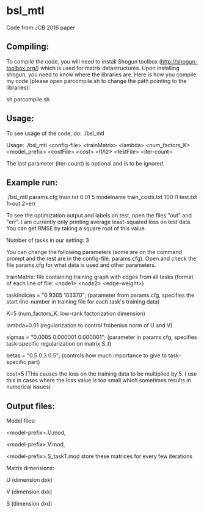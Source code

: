 # bsl_mtl
Code from JCB 2016 paper


Compiling:
----------
To compile the code, you will need to install Shogun toolbox (http://shogun-toolbox.org/) which is used for matrix datastructures.
Upon installing shogun, you need to know where the libraries are. Here is how you compile my code (please open parcompile.sh to change the path pointing to the libraries):

sh parcompile.sh

Usage:
------
To see usage of the code, do:
./bsl_mtl

Usage: ./bsl_mtl \<config-file\> \<trainMatrix\> \<lambda\> \<num_factors_K\> \<model_prefix\> \<costFile\> \<cost\> \<l1/l2\> \<testFile\> \<iter-count\>

The last parameter (iter-count) is optional and is to be ignored.

Example run:
-------------
./bsl_mtl params.cfg train.txt 0.01 5 modelname train_costs.txt 100 l1 test.txt 1>out 2>err

To see the optimization output and labels on test, open the files "out" and "err". I am currently only printing average least-squared loss on test data. You can get RMSE by taking a square root of this value. 


Number of tasks in our setting: 3

You can change the following parameters (some are on the command prompt and the rest are in the config-file: params.cfg).
Open and check the file params.cfg for what data is used and other parameters.

trainMatrix: file containing training graph with edges from all tasks (format of each line of file: \<node1\> \<node2\> \<edge-weight\>)

taskIndices = "0 9305 103370"; (parameter from params.cfg, specifies the start line-number in training file for each task's training data)

K=5 (num_factors_K: low-rank factorization dimension)

lambda=0.01 (regularization to control frobenius norm of U and V)

sigmas = "0.0005 0.000001 0.000001"; (parameter in params.cfg, specifies task-specific regularization on matrix S_t)

betas = "0.5 0.3 0.5"; (controls how much importance to give to task-specific part)

cost=5 (This causes the loss on the training data to be multiplied by 5. I use this in cases where the loss value is too small which sometimes results in numerical issues)


Output files:
-------------
Model files: 


\<model-prefix\>.U.mod, 

\<model-prefix\>.V.mod, 

\<model-prefix\>.S_taskT.mod store these matrices for every few iterations

Matrix dimensions: 

U (dimension dxk)

V (dimension dxk)

S (dimension dxd)
